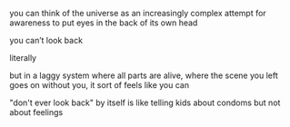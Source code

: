 you can think of the universe as an increasingly complex attempt for awareness to put eyes in the back of its own head

you can’t look back

literally

but in a laggy system where all parts are alive, where the scene you left goes on without you, it sort of feels like you can

"don't ever look back" by itself is like telling kids about condoms but not about feelings
